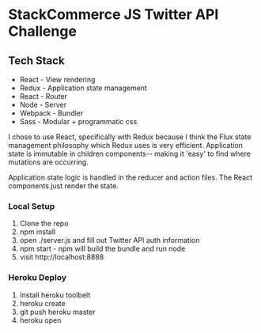 # StackCommerce JS Twitter API Challenge

## Tech Stack
* React - View rendering
* Redux - Application state management
* React - Router
* Node - Server
* Webpack - Bundler
* Sass - Modular + programmatic css

I chose to use React, specifically with Redux because I think the Flux state management philosophy which Redux uses is very efficient. Application state is immutable in children components-- making it 'easy' to find where mutations are occurring.

Application state logic is handled in the reducer and action files. The React components just render the state.

### Local Setup

1. Clone the repo
2. npm install
3. open ./server.js and fill out Twitter API auth information
4. npm start - npm will build the bundle and run node
5. visit http://localhost:8888

### Heroku Deploy

1. Install heroku toolbelt
2. heroku create
3. git push heroku master
4. heroku open

